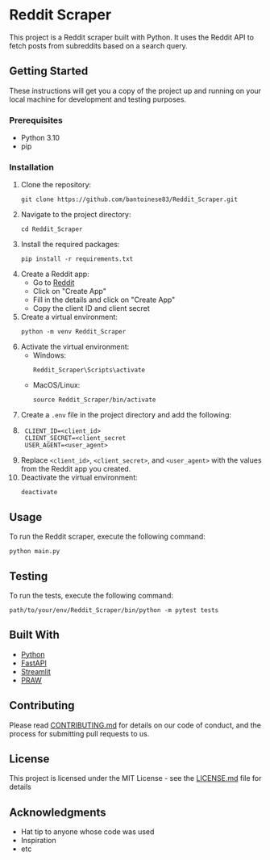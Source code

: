 # Reddit Scraper

This project is a Reddit scraper built with Python. It uses the Reddit API to fetch posts from subreddits based on a search query.

## Getting Started

These instructions will get you a copy of the project up and running on your local machine for development and testing purposes.

### Prerequisites

- Python 3.10
- pip

### Installation

1. Clone the repository:
    ```
    git clone https://github.com/bantoinese83/Reddit_Scraper.git
    ```
2. Navigate to the project directory:
    ```
    cd Reddit_Scraper
    ```
3. Install the required packages:
    ```
    pip install -r requirements.txt
    ```
4. Create a Reddit app:
    - Go to [Reddit](https://www.reddit.com/prefs/apps)
    - Click on "Create App"
    - Fill in the details and click on "Create App"
    - Copy the client ID and client secret
5. Create a virtual environment:
    ```
    python -m venv Reddit_Scraper
    ```
6. Activate the virtual environment:
    - Windows:
        ```
        Reddit_Scraper\Scripts\activate
        ```
    - MacOS/Linux:
        ```
        source Reddit_Scraper/bin/activate
        ```
7. Create a `.env` file in the project directory and add the following:
8. ```
    CLIENT_ID=<client_id>
    CLIENT_SECRET=<client_secret
    USER_AGENT=<user_agent>
    ```
9. Replace `<client_id>`, `<client_secret>`, and `<user_agent>` with the values from the Reddit app you created.
10. Deactivate the virtual environment:
    ```
    deactivate
    ```
## Usage

To run the Reddit scraper, execute the following command:
```
python main.py
```

## Testing

To run the tests, execute the following command:
```
path/to/your/env/Reddit_Scraper/bin/python -m pytest tests
```

## Built With

- [Python](https://www.python.org/)
- [FastAPI](https://fastapi.tiangolo.com/)
- [Streamlit](https://streamlit.io/)
- [PRAW](https://praw.readthedocs.io/en/latest/)

## Contributing

Please read [CONTRIBUTING.md](CONTRIBUTING.md) for details on our code of conduct, and the process for submitting pull requests to us.

## License

This project is licensed under the MIT License - see the [LICENSE.md](LICENSE.md) file for details

## Acknowledgments

- Hat tip to anyone whose code was used
- Inspiration
- etc